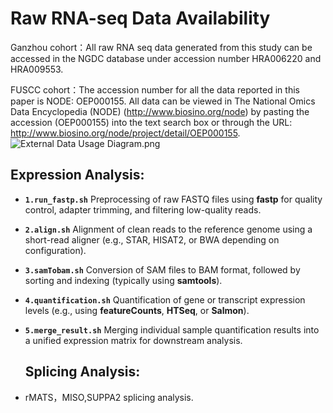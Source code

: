 # Raw RNA-seq Data Availability

Ganzhou cohort：All raw RNA seq data generated from this study can be accessed in the NGDC database under accession number HRA006220 and HRA009553.

FUSCC cohort：The accession number for all the data reported in this paper is NODE: OEP000155. All data can be viewed in The National Omics Data Encyclopedia (NODE) (http://www.biosino.org/node) by pasting the accession (OEP000155) into the text search box or through the URL: http://www.biosino.org/node/project/detail/OEP000155.
![External Data Usage Diagram.png](./External_Data_Usage_Diagram.png)
## **Expression Analysis**: 

- **`1.run_fastp.sh`**
  Preprocessing of raw FASTQ files using **fastp** for quality control, adapter trimming, and filtering low-quality reads.

- **`2.align.sh`**
  Alignment of clean reads to the reference genome using a short-read aligner (e.g., STAR, HISAT2, or BWA depending on configuration).

- **`3.samTobam.sh`**
  Conversion of SAM files to BAM format, followed by sorting and indexing (typically using **samtools**).

- **`4.quantification.sh`**
  Quantification of gene or transcript expression levels (e.g., using **featureCounts**, **HTSeq**, or **Salmon**).

- **`5.merge_result.sh`**
  Merging individual sample quantification results into a unified expression matrix for downstream analysis.

  ## **Splicing Analysis**: 

- rMATS，MISO,SUPPA2 splicing analysis.
